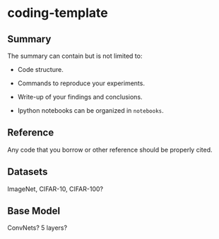 # coding-template

## Summary

The summary can contain but is not limited to:

- Code structure.

- Commands to reproduce your experiments.

- Write-up of your findings and conclusions.

- Ipython notebooks can be organized in `notebooks`.

## Reference

Any code that you borrow or other reference should be properly cited.


## Datasets
ImageNet, CIFAR-10, CIFAR-100?

## Base Model
ConvNets?
5 layers?
